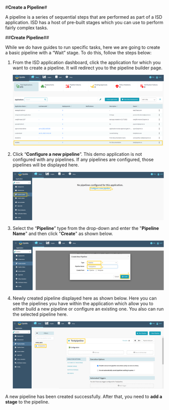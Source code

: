 #**Create a Pipeline**#

A pipeline is a series of sequential steps that are performed as part of a ISD application. ISD has a host of pre-built stages which you can use to perform fairly complex tasks.

##**Create Pipeline**##

While we do have guides to run specific tasks, here we are going to create a basic pipeline with a “Wait” stage. To do this, follow the steps below:

1. From the ISD application dashboard, click the application for which you want to create a pipeline. It will redirect you to the pipeline builder page.

	![Create_pipeline1](./Create_pipeline1.png)

2. Click “**Configure a new pipeline**”. This demo application is not configured with any pipelines. If any pipelines are configured, those pipelines will be displayed here.

	![Create_pipeline2](./Create_pipeline2.png)

3. Select the “**Pipeline**” type from the drop-down and enter the "**Pipeline Name**" and then click "**Create**" as shown below.

	![Create_pipeline3](./Create_pipeline3.png)

4. Newly created pipeline displayed here as shown below. Here you can see the pipelines you have within the application which allow you to either build a new pipeline or configure an existing one. You also can run the selected pipeline here.

	![Create_pipeline4](./Create_pipeline4.png)

A new pipeline has been created successfully. After that, you need to **add a stage** to the pipeline.

